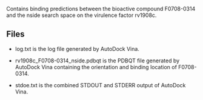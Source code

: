 Contains binding predictions between the bioactive compound F0708-0314 and the nside search space on the virulence factor rv1908c.

## Files

- log.txt is the log file generated by AutoDock Vina.

- rv1908c_F0708-0314_nside.pdbqt is the PDBQT file generated by AutoDock Vina containing the orientation and binding location of F0708-0314.

- stdoe.txt is the combined STDOUT and STDERR output of AutoDock Vina.

